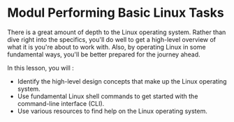 # Modul Performing Basic Linux Tasks

There is a great amount of depth to the Linux operating system. Rather than dive right into the specifics, you'll do well to get a high-level overview of what it is you're about to work with. Also, by operating Linux in some fundamental ways, you'll be better prepared for the journey ahead.

In this lesson, you will :

-   Identify the high-level design concepts that make up the Linux operating system.
-   Use fundamental Linux shell commands to get started with the command-line interface (CLI).
-   Use various resources to find help on the Linux operating system.